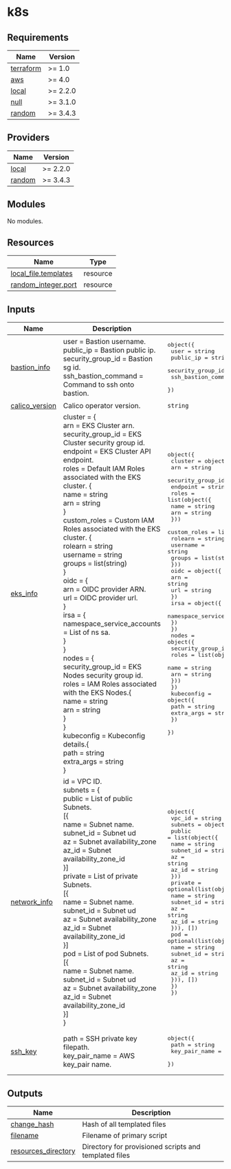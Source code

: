 # k8s

<!-- BEGINNING OF PRE-COMMIT-TERRAFORM DOCS HOOK -->
## Requirements

| Name | Version |
|------|---------|
| <a name="requirement_terraform"></a> [terraform](#requirement\_terraform) | >= 1.0 |
| <a name="requirement_aws"></a> [aws](#requirement\_aws) | >= 4.0 |
| <a name="requirement_local"></a> [local](#requirement\_local) | >= 2.2.0 |
| <a name="requirement_null"></a> [null](#requirement\_null) | >= 3.1.0 |
| <a name="requirement_random"></a> [random](#requirement\_random) | >= 3.4.3 |

## Providers

| Name | Version |
|------|---------|
| <a name="provider_local"></a> [local](#provider\_local) | >= 2.2.0 |
| <a name="provider_random"></a> [random](#provider\_random) | >= 3.4.3 |

## Modules

No modules.

## Resources

| Name | Type |
|------|------|
| [local_file.templates](https://registry.terraform.io/providers/hashicorp/local/latest/docs/resources/file) | resource |
| [random_integer.port](https://registry.terraform.io/providers/hashicorp/random/latest/docs/resources/integer) | resource |

## Inputs

| Name | Description | Type | Default | Required |
|------|-------------|------|---------|:--------:|
| <a name="input_bastion_info"></a> [bastion\_info](#input\_bastion\_info) | user                = Bastion username.<br>    public\_ip           = Bastion public ip.<br>    security\_group\_id   = Bastion sg id.<br>    ssh\_bastion\_command = Command to ssh onto bastion. | <pre>object({<br>    user                = string<br>    public_ip           = string<br>    security_group_id   = string<br>    ssh_bastion_command = string<br>  })</pre> | n/a | yes |
| <a name="input_calico_version"></a> [calico\_version](#input\_calico\_version) | Calico operator version. | `string` | `"v3.25.0"` | no |
| <a name="input_eks_info"></a> [eks\_info](#input\_eks\_info) | cluster = {<br>      arn               = EKS Cluster arn.<br>      security\_group\_id = EKS Cluster security group id.<br>      endpoint          = EKS Cluster API endpoint.<br>      roles             = Default IAM Roles associated with the EKS cluster. {<br>        name = string<br>        arn = string<br>      }<br>      custom\_roles      = Custom IAM Roles associated with the EKS cluster. {<br>        rolearn  = string<br>        username = string<br>        groups   = list(string)<br>      }<br>      oidc = {<br>        arn = OIDC provider ARN.<br>        url = OIDC provider url.<br>      }<br>      irsa = {<br>        namespace\_service\_accounts = List of ns sa.<br>      }<br>    }<br>    nodes = {<br>      security\_group\_id = EKS Nodes security group id.<br>      roles = IAM Roles associated with the EKS Nodes.{<br>        name = string<br>        arn  = string<br>      }<br>    }<br>    kubeconfig = Kubeconfig details.{<br>      path       = string<br>      extra\_args = string<br>    } | <pre>object({<br>    cluster = object({<br>      arn               = string<br>      security_group_id = string<br>      endpoint          = string<br>      roles = list(object({<br>        name = string<br>        arn  = string<br>      }))<br>      custom_roles = list(object({<br>        rolearn  = string<br>        username = string<br>        groups   = list(string)<br>      }))<br>      oidc = object({<br>        arn = string<br>        url = string<br>      })<br>      irsa = object({<br>        namespace_service_accounts = list(string)<br>      })<br>    })<br>    nodes = object({<br>      security_group_id = string<br>      roles = list(object({<br>        name = string<br>        arn  = string<br>      }))<br>    })<br>    kubeconfig = object({<br>      path       = string<br>      extra_args = string<br>    })<br>  })</pre> | n/a | yes |
| <a name="input_network_info"></a> [network\_info](#input\_network\_info) | id = VPC ID.<br>    subnets = {<br>      public = List of public Subnets.<br>      [{<br>        name = Subnet name.<br>        subnet\_id = Subnet ud<br>        az = Subnet availability\_zone<br>        az\_id = Subnet availability\_zone\_id<br>      }]<br>      private = List of private Subnets.<br>      [{<br>        name = Subnet name.<br>        subnet\_id = Subnet ud<br>        az = Subnet availability\_zone<br>        az\_id = Subnet availability\_zone\_id<br>      }]<br>      pod = List of pod Subnets.<br>      [{<br>        name = Subnet name.<br>        subnet\_id = Subnet ud<br>        az = Subnet availability\_zone<br>        az\_id = Subnet availability\_zone\_id<br>      }]<br>    } | <pre>object({<br>    vpc_id = string<br>    subnets = object({<br>      public = list(object({<br>        name      = string<br>        subnet_id = string<br>        az        = string<br>        az_id     = string<br>      }))<br>      private = optional(list(object({<br>        name      = string<br>        subnet_id = string<br>        az        = string<br>        az_id     = string<br>      })), [])<br>      pod = optional(list(object({<br>        name      = string<br>        subnet_id = string<br>        az        = string<br>        az_id     = string<br>      })), [])<br>    })<br>  })</pre> | n/a | yes |
| <a name="input_ssh_key"></a> [ssh\_key](#input\_ssh\_key) | path          = SSH private key filepath.<br>    key\_pair\_name = AWS key\_pair name. | <pre>object({<br>    path          = string<br>    key_pair_name = string<br>  })</pre> | n/a | yes |

## Outputs

| Name | Description |
|------|-------------|
| <a name="output_change_hash"></a> [change\_hash](#output\_change\_hash) | Hash of all templated files |
| <a name="output_filename"></a> [filename](#output\_filename) | Filename of primary script |
| <a name="output_resources_directory"></a> [resources\_directory](#output\_resources\_directory) | Directory for provisioned scripts and templated files |
<!-- END OF PRE-COMMIT-TERRAFORM DOCS HOOK -->
